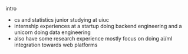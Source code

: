 
intro
- cs and statistics junior studying at uiuc
- internship experiences at a startup doing backend engineering and a unicorn doing data engineering
- also have some research experience mostly focus on doing ai/ml integration towards web platforms

